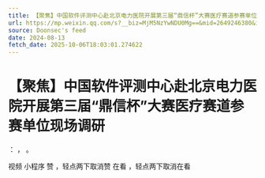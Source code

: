 ```yaml
---
title: 【聚焦】中国软件评测中心赴北京电力医院开展第三届“鼎信杯”大赛医疗赛道参赛单位现场调研
url: https://mp.weixin.qq.com/s?__biz=MjM5NzYwNDU0Mg==&mid=2649246380&idx=2&sn=917da63e63d037942a91bd596cfedb3f
source: Doonsec's feed
date: 2024-08-13
fetch_date: 2025-10-06T18:03:01.274622
---
```


# 【聚焦】中国软件评测中心赴北京电力医院开展第三届“鼎信杯”大赛医疗赛道参赛单位现场调研

：
，
。

视频
小程序
赞
，轻点两下取消赞
在看
，轻点两下取消在看